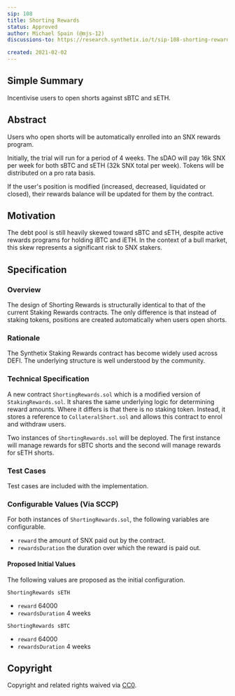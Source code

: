 ```yaml
---
sip: 108
title: Shorting Rewards
status: Approved
author: Michael Spain (@mjs-12)
discussions-to: https://research.synthetix.io/t/sip-108-shorting-rewards-trial/292

created: 2021-02-02
---
```


<!--You can leave these HTML comments in your merged SIP and delete the visible duplicate text guides, they will not appear and may be helpful to refer to if you edit it again. This is the suggested template for new SIPs. Note that an SIP number will be assigned by an editor. When opening a pull request to submit your SIP, please use an abbreviated title in the filename, `sip-draft_title_abbrev.md`. The title should be 44 characters or less.-->

## Simple Summary
<!--"If you can't explain it simply, you don't understand it well enough." Simply describe the outcome the proposed changes intend to achieve. This should be non-technical and accessible to a casual community member.-->

Incentivise users to open shorts against sBTC and sETH.

## Abstract
<!--A short (~200 word) description of the proposed change, the abstract should clearly describe the proposed change. This is what *will* be done if the SIP is implemented, not *why* it should be done or *how* it will be done. If the SIP proposes deploying a new contract, write, "we propose to deploy a new contract that will do x".-->

Users who open shorts will be automatically enrolled into an SNX rewards program.

Initially, the trial will run for a period of 4 weeks. The sDAO will pay 16k SNX per week for both sBTC and sETH (32k SNX total per week). Tokens will be distributed on a pro rata basis.

If the user's position is modified (increased, decreased, liquidated or closed), their rewards balance will be updated for them by the contract.

## Motivation
<!--This is the problem statement. This is the *why* of the SIP. It should clearly explain *why* the current state of the protocol is inadequate.  It is critical that you explain *why* the change is needed, if the SIP proposes changing how something is calculated, you must address *why* the current calculation is inaccurate or wrong. This is not the place to describe how the SIP will address the issue!-->

The debt pool is still heavily skewed toward sBTC and sETH, despite active rewards programs for holding iBTC and iETH. In the context of a bull market, this skew represents a significant risk to SNX stakers.

## Specification
<!--The specification should describe the syntax and semantics of any new feature, there are five sections
1. Overview
2. Rationale
3. Technical Specification
4. Test Cases
5. Configurable Values
-->

### Overview
<!--This is a high level overview of *how* the SIP will solve the problem. The overview should clearly describe how the new feature will be implemented.-->

The design of Shorting Rewards is structurally identical to that of the current Staking Rewards contracts. The only difference is that instead of staking tokens, positions are created automatically when users open shorts.

### Rationale
<!--This is where you explain the reasoning behind how you propose to solve the problem. Why did you propose to implement the change in this way, what were the considerations and trade-offs. The rationale fleshes out what motivated the design and why particular design decisions were made. It should describe alternate designs that were considered and related work. The rationale may also provide evidence of consensus within the community, and should discuss important objections or concerns raised during discussion.-->

The Synthetix Staking Rewards contract has become widely used across DEFI. The underlying structure is well understood by the community.

### Technical Specification
<!--The technical specification should outline the public API of the changes proposed. That is, changes to any of the interfaces Synthetix currently exposes or the creations of new ones.-->

A new contract `ShortingRewards.sol` which is a modified version of `StakingRewards.sol`. It shares the same underlying logic for determining reward amounts. Where it differs is that there is no staking token. Instead, it stores a reference to `CollateralShort.sol` and allows this contract to enrol and withdraw users.

Two instances of `ShortingRewards.sol` will be deployed. The first instance will manage rewards for sBTC shorts and the second will manage rewards for sETH shorts.

### Test Cases
<!--Test cases for an implementation are mandatory for SIPs but can be included with the implementation..-->

Test cases are included with the implementation.

### Configurable Values (Via SCCP)

For both instances of `ShortingRewards.sol`, the following variables are configurable.

- `reward` the amount of SNX paid out by the contract.
- `rewardsDuration` the duration over which the reward is paid out.

#### Proposed Initial Values

The following values are proposed as the initial configuration.

`ShortingRewards sETH`

- `reward` 64000
- `rewardsDuration` 4 weeks

`ShortingRewards sBTC`

- `reward` 64000
- `rewardsDuration` 4 weeks

## Copyright
Copyright and related rights waived via [CC0](https://creativecommons.org/publicdomain/zero/1.0/).

